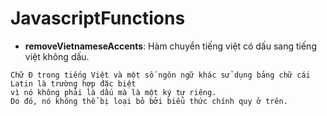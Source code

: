 # JavascriptFunctions
- **removeVietnameseAccents**: Hàm chuyển tiếng việt có dấu sang tiếng việt không dấu.
```
Chữ Đ trong tiếng Việt và một số ngôn ngữ khác sử dụng bảng chữ cái Latin là trường hợp đặc biệt
vì nó không phải là dấu mà là một ký tự riêng.
Do đó, nó không thể bị loại bỏ bởi biểu thức chính quy ở trên.
```